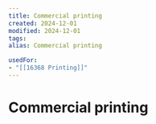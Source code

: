 ```yaml
---
title: Commercial printing
created: 2024-12-01
modified: 2024-12-01
tags: 
alias: Commercial printing

usedFor:
- "[[16368 Printing]]"
---
```

# Commercial printing
